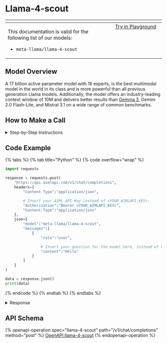 # Llama-4-scout

<table data-header-hidden data-full-width="true"><thead><tr><th width="546.4443969726562" valign="top"></th><th width="202.666748046875" valign="top"></th></tr></thead><tbody><tr><td valign="top"><div data-gb-custom-block data-tag="hint" data-style="info" class="hint hint-info"><p>This documentation is valid for the following list of our models:</p><ul><li><code>meta-llama/llama-4-scout</code></li></ul></div></td><td valign="top"><a href="https://aimlapi.com/app/?model=meta-llama/llama-4-scout&#x26;mode=chat" class="button primary">Try in Playground</a></td></tr></tbody></table>

## Model Overview

A 17 billion active parameter model with 16 experts, is the best multimodal model in the world in its class and is more powerful than all previous generation Llama models. Additionally, the model offers an industry-leading context window of 10M and delivers better results than [Gemma 3](../google/gemma-3.md), Gemini 2.0 Flash-Lite, and Mistral 3.1 on a wide range of common benchmarks.

## How to Make a Call

<details>

<summary>Step-by-Step Instructions</summary>

### :digit\_one:  Setup You Can’t Skip

:black\_small\_square:  [**Create an Account**](https://aimlapi.com/app/sign-up): Visit the AI/ML API website and create an account (if you don’t have one yet).\
:black\_small\_square:  [**Generate an API Key**](https://aimlapi.com/app/keys): After logging in, navigate to your account dashboard and generate your API key. Ensure that key is enabled on UI.

### &#x20;:digit\_two:  Copy the code example

Below, you'll find [a code example](llama-4-scout.md#code-example) that shows how to structure the request. Choose the code snippet in your preferred programming language and copy it into your development environment.

### :digit\_three:  Modify the code example

:black\_small\_square:  Replace `<YOUR_AIMLAPI_KEY>` with your actual AI/ML API key from your account.\
:black\_small\_square:  Insert your question or request into the `content` field—this is what the model will respond to.

### :digit\_four:  <sup><sub><mark style="background-color:yellow;">(Optional)<mark style="background-color:yellow;"><sub></sup> Adjust other optional parameters if needed

Only `model` and `messages` are required parameters for this model (and we’ve already filled them in for you in the example), but you can include optional parameters if needed to adjust the model’s behavior. Below, you can find the corresponding [API schema](llama-4-scout.md#api-schema), which lists all available parameters along with notes on how to use them.

### :digit\_five:  Run your modified code

Run your modified code in your development environment. Response time depends on various factors, but for simple prompts it rarely exceeds a few seconds.

{% hint style="success" %}
If you need a more detailed walkthrough for setting up your development environment and making a request step by step — feel free to use our [Quickstart guide](../../../quickstart/setting-up.md).
{% endhint %}

</details>

## Code Example

{% tabs %}
{% tab title="Python" %}
{% code overflow="wrap" %}
```python
import requests

response = requests.post(
    "https://api.aimlapi.com/v1/chat/completions",
    headers={
        "Content-Type":"application/json", 

        # Insert your AIML API Key instead of <YOUR_AIMLAPI_KEY>:
        "Authorization":"Bearer <YOUR_AIMLAPI_KEY>",
        "Content-Type":"application/json"
    },
    json={
        "model":"meta-llama/llama-4-scout",
        "messages":[
            {
                "role":"user",

                # Insert your question for the model here, instead of Hello:
                "content":"Hello"
            }
        ]
    }
)

data = response.json()
print(data)
```
{% endcode %}
{% endtab %}
{% endtabs %}

<details>

<summary>Response</summary>

{% code overflow="wrap" %}
```json5
{'id': 'npXpsYC-2j9zxn-92e24e9e0c97d74d', 'object': 'chat.completion', 'choices': [{'index': 0, 'finish_reason': 'stop', 'logprobs': None, 'message': {'role': 'assistant', 'content': "Hello! It's nice to meet you. Is there something I can help you with or would you like to chat?", 'tool_calls': []}}], 'created': 1744288767, 'model': 'meta-llama/Llama-4-Scout-17B-16E-Instruct', 'usage': {'prompt_tokens': 4, 'completion_tokens': 30, 'total_tokens': 34}}
```
{% endcode %}

</details>

## API Schema

{% openapi-operation spec="llama-4-scout" path="/v1/chat/completions" method="post" %}
[OpenAPI llama-4-scout](https://raw.githubusercontent.com/aimlapi/api-docs/refs/heads/main/docs/api-references/text-models-llm/Meta/Llama-4-scout.json)
{% endopenapi-operation %}
